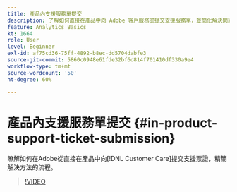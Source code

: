 ```yaml
---
title: 產品內支援服務單提交
description: 了解如何直接在產品中向 Adob​​e 客戶服務部提交支援服務單，並簡化解決問題的流程。
feature: Analytics Basics
kt: 1664
role: User
level: Beginner
exl-id: af75cd36-75ff-4892-b8ec-dd5704dabfe3
source-git-commit: 5860c0948e61fde32bf6d814f701410df330a9e4
workflow-type: tm+mt
source-wordcount: '50'
ht-degree: 60%

---
```


# 產品內支援服務單提交 {#in-product-support-ticket-submission}

瞭解如何在Adobe從直接在產品中向[!DNL Customer Care]提交支援票證，精簡解決方法的流程。

>[!VIDEO](https://video.tv.adobe.com/v/3430052/?quality=12&learn=on&captions=chi_hant)

